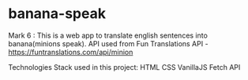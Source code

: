 # banana-speak

Mark 6 : This is a web app to translate english sentences into banana(minions speak).
API used from Fun Translations API - https://funtranslations.com/api/minion

Technologies Stack used in this project:
HTML
CSS
VanillaJS
Fetch API
